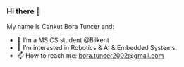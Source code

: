 ### Hi there 👋
My name is Cankut Bora Tuncer and:
- 🔭 I’m a MS CS student @Bilkent
- 🌱 I’m interested in Robotics & AI & Embedded Systems.
- 📫 How to reach me: bora.tuncer2002@gmail.com

<!--
**CankutBoraTuncer/CankutBoraTuncer** is a ✨ _special_ ✨ repository because its `README.md` (this file) appears on your GitHub profile.

Here are some ideas to get you started:

- 🔭 I’m currently working on ...
- 🌱 I’m currently learning ...
- 👯 I’m looking to collaborate on ...
- 🤔 I’m looking for help with ...
- 💬 Ask me about ...
- 📫 How to reach me: ...
- 😄 Pronouns: ...
- ⚡ Fun fact: ...
-->
